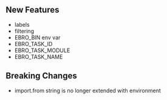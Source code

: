 ## New Features

- labels
- filtering
- EBRO_BIN env var
- EBRO_TASK_ID
- EBRO_TASK_MODULE
- EBRO_TASK_NAME

## Breaking Changes

- import.from string is no longer extended with environment
